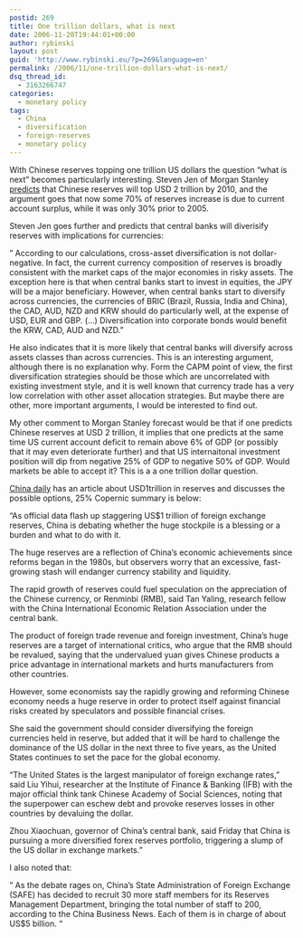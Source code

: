```yaml
---
postid: 269
title: One trillion dollars, what is next
date: 2006-11-20T19:44:01+00:00
author: rybinski
layout: post
guid: 'http://www.rybinski.eu/?p=269&language=en'
permalink: /2006/11/one-trillion-dollars-what-is-next/
dsq_thread_id:
  - 3163266747
categories:
  - monetary policy
tags:
  - China
  - diversification
  - foreign-reserves
  - monetary policy
---
```

With Chinese reserves topping one trillion US dollars the question “what is next” becomes particularly interesting. Steven Jen of Morgan Stanley [predicts](http://www.morganstanley.com/views/gef/archive/2006/20061120-Mon.html#anchor3975) that Chinese reserves will top USD 2 trillion by 2010, and the argument goes that now some 70% of reserves increase is due to current account surplus, while it was only 30% prior to 2005.

<!--more-->

Steven Jen goes further and predicts that central banks will diverisify reserves with implications for currencies: 

” According to our calculations, cross-asset diversification is not dollar-negative. In fact, the current currency composition of reserves is broadly consistent with the market caps of the major economies in risky assets. The exception here is that when central banks start to invest in equities, the JPY will be a major beneficiary. However, when central banks start to diversify across currencies, the currencies of BRIC (Brazil, Russia, India and China), the CAD, AUD, NZD and KRW should do particularly well, at the expense of USD, EUR and GBP. (…) Diversification into corporate bonds would benefit the KRW, CAD, AUD and NZD.”

He also indicates that it is more likely that central banks will diversify across assets classes than across currencies. This is an interesting argument, although there is no explanation why. Form the CAPM point of view, the first diversification strategies should be those which are uncorrelated with existing investment style, and it is well known that currency trade has a very low correlation with other asset allocation strategies. But maybe there are other, more important arguments, I would be interested to find out.

My other comment to Morgan Stanley forecast would be that if one predicts Chinese reserves at USD 2 trillion, it implies that one predicts at the same time US current account deficit to remain above 6% of GDP (or possibly that it may even deteriorate further) and that US internaitonal investment position will dip from negative 25% of GDP to negative 50% of GDP. Would markets be able to accept it? This is a a one trillion dollar question. 

[China daily](http://www.chinadaily.com.cn/china/2006-11/15/content_733995.htm) has an article about USD1trillion in reserves and discusses the possible options, 25% Copernic summary is below:

“As official data flash up staggering US$1 trillion of foreign exchange reserves, China is debating whether the huge stockpile is a blessing or a burden and what to do with it.

The huge reserves are a reflection of China’s economic achievements since reforms began in the 1980s, but observers worry that an excessive, fast-growing stash will endanger currency stability and liquidity.

The rapid growth of reserves could fuel speculation on the appreciation of the Chinese currency, or Renminbi (RMB), said Tan Yaling, research fellow with the China International Economic Relation Association under the central bank.

The product of foreign trade revenue and foreign investment, China’s huge reserves are a target of international critics, who argue that the RMB should be revalued, saying that the undervalued yuan gives Chinese products a price advantage in international markets and hurts manufacturers from other countries.

However, some economists say the rapidly growing and reforming Chinese economy needs a huge reserve in order to protect itself against financial risks created by speculators and possible financial crises.

She said the government should consider diversifying the foreign currencies held in reserve, but added that it will be hard to challenge the dominance of the US dollar in the next three to five years, as the United States continues to set the pace for the global economy.

“The United States is the largest manipulator of foreign exchange rates,” said Liu Yihui, researcher at the Institute of Finance &amp; Banking (IFB) with the major official think tank Chinese Academy of Social Sciences, noting that the superpower can eschew debt and provoke reserves losses in other countries by devaluing the dollar.

Zhou Xiaochuan, governor of China’s central bank, said Friday that China is pursuing a more diversified forex reserves portfolio, triggering a slump of the US dollar in exchange markets.”

I also noted that: 

” As the debate rages on, China’s State Administration of Foreign Exchange (SAFE) has decided to recruit 30 more staff members for its Reserves Management Department, bringing the total number of staff to 200, according to the China Business News. Each of them is in charge of about US$5 billion. “
